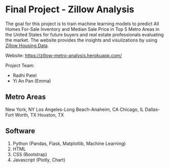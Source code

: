 # Final Project - Zillow Analysis 

The goal for this project is to train machine learning models to predict All Homes For-Sale Inventory and Median Sale Price in Top 5 Metro Areas in the United States for future buyers and real estate professionals evaluating the market.
The website provides the insights and visulizations by using [Zillow Housing Data](https://www.zillow.com/research/data/).

Website: https://zillow-metro-analysis.herokuapp.com/

Project Team:
* Radhi Patel
* Yi An Pan (Emma) 

## Metro Areas
New York, NY
Los Angeles-Long Beach-Anaheim, CA
Chicago, IL
Dallas-Fort Worth, TX
Houston, TX

## Software
1. Python (Pandas, Flask, Matplotlib, Machine Learning) 
4. HTML
5. CSS (Bootstrap) 
6. Javascript (Plotly, Chart) 
